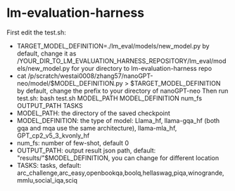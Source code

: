 # lm-evaluation-harness
First edit the test.sh:
 - TARGET_MODEL_DEFINITION=./lm_eval/models/new_model.py by default, change it as /YOUR_DIR_TO_LM_EVALUATION_HARNESS_REPOSITORY/lm_eval/models/new_model.py for your directory to lm-evaluation-harness repo
 - cat /p/scratch/westai0008/zhang57/nanoGPT-neo/model/$MODEL_DEFINITION.py > $TARGET_MODEL_DEFINITION by default, change the prefix to your directory of nanoGPT-neo
Then run test.sh: bash test.sh MODEL_PATH MODEL_DEFINITION num_fs OUTPUT_PATH TASKS
 - MODEL_PATH: the directory of the saved checkpoint
 - MODEL_DEFINITION: the type of model: Llama_hf, llama-gqa_hf (both gqa and mqa use the same architecture), llama-mla_hf, GPT_cp2_v5_3_kvonly_hf
 - num_fs: number of few-shot, default 0
 - OUTPUT_PATH: output result json path, default: "results/"$MODEL_DEFINITION, you can change for different location
 - TASKS: tasks, default: arc_challenge,arc_easy,openbookqa,boolq,hellaswag,piqa,winogrande,mmlu,social_iqa,sciq